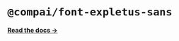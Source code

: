 # `@compai/font-expletus-sans`

[**Read the docs &rarr;**](https://components.ai/docs/typefaces/expletus-sans)
